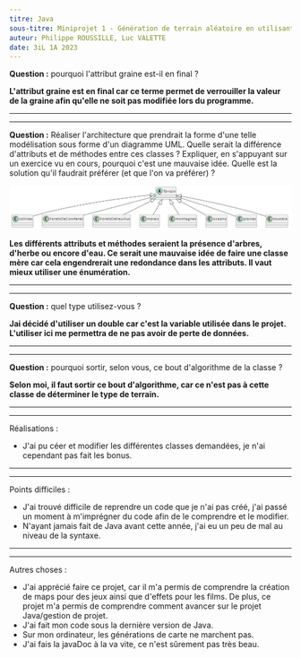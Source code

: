 ```yaml
---
titre: Java
sous-titre: Miniprojet 1 - Génération de terrain aléatoire en utilisant le bruit de Perlin
auteur: Philippe ROUSSILLE, Luc VALETTE
date: 3iL 1A 2023
---
```


**Question :** pourquoi l'attribut graine est-il en final ?

**L'attribut graine est en final car ce terme permet de verrouiller la valeur de la graine afin qu'elle ne soit pas modifiée lors du programme.**
****
****
**Question :** Réaliser l'architecture que prendrait la forme d'une telle modélisation sous forme d'un diagramme UML. Quelle serait la différence d'attributs et de méthodes entre ces classes ? Expliquer, en s'appuyant sur un exercice vu en cours, pourquoi c'est une mauvaise idée. Quelle est la solution qu'il faudrait préférer (et que l'on va préférer) ?

![classe abstraite terrain.png](classe%20abstraite%20terrain.png)

**Les différents attributs et méthodes seraient la présence d'arbres, d'herbe ou encore d'eau. Ce serait une mauvaise idée de faire une classe mère car cela engendrerait une redondance dans les attributs. Il vaut mieux utiliser une énumération.**

****
****
**Question :** quel type utilisez-vous ?

**Jai décidé d'utiliser un double car c'est la variable utilisée dans le projet. L'utiliser ici me permettra de ne pas avoir de perte de données.**
****
****
**Question :** pourquoi sortir, selon vous, ce bout d'algorithme de la classe ?

**Selon moi, il faut sortir ce bout d'algorithme, car ce n'est pas à cette classe de déterminer le type de terrain.**
****
****
Réalisations :
 - J'ai pu céer et modifier les différentes classes demandées, je n'ai cependant pas fait les bonus.
****
****
Points difficiles :
- J'ai trouvé difficile de reprendre un code que je n'ai pas créé, j'ai passé un moment à m'imprégner du code afin de le comprendre et le modifier.
- N'ayant jamais fait de Java avant cette année, j'ai eu un peu de mal au niveau de la syntaxe.
****
****
Autres choses :
- J'ai apprécié faire ce projet, car il m'a permis de comprendre la création de maps pour des jeux ainsi que d'effets pour les films. De plus, ce projet m'a permis de comprendre comment avancer sur le projet Java/gestion de projet.
- J'ai fait mon code sous la dernière version de Java.
- Sur mon ordinateur, les générations de carte ne marchent pas.
- J'ai fais la javaDoc à la va vite, ce n'est sûrement pas très beau.